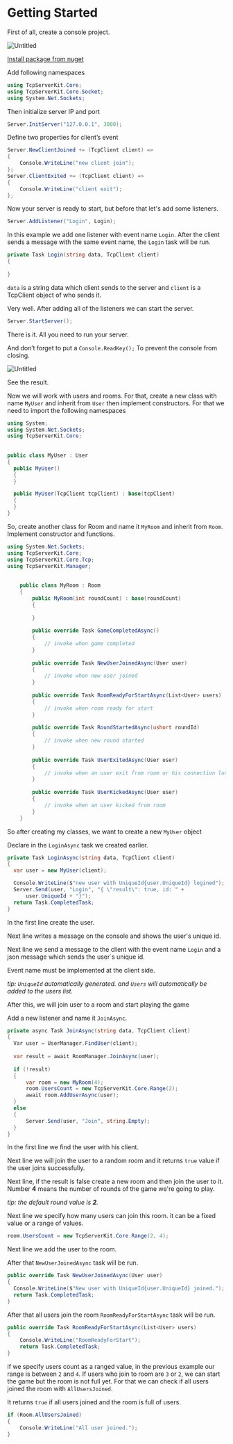 # Getting Started

First of all, create a console project.

![Untitled](Getting%20Started%204c5c292ed729439096ae505bb5469804/Untitled.png)

[Install package from nuget](https://www.nuget.org/packages/TcpServerKit/)

Add following namespaces

```csharp
using TcpServerKit.Core;
using TcpServerKit.Core.Socket;
using System.Net.Sockets;
```

Then initialize server IP and port

```csharp
Server.InitServer("127.0.0.1", 3000);
```

Define two properties for client’s event

```csharp
Server.NewClientJoined += (TcpClient client) =>
{
    Console.WriteLine("new client join");
};
Server.ClientExited += (TcpClient client) =>
{
    Console.WriteLine("client exit");
};
```

Now your server is ready to start, but before that let's add some listeners.

```csharp
Server.AddListener("Login", Login);
```

In this example we add one listener with event name `Login`. After the client sends a message with the same event name, the `Login` task will be run.

```csharp
private Task Login(string data, TcpClient client)
{
 
}
```

`data` is a string data which client sends to the server and `client` is a TcpClient object of who sends it.

Very well. After adding all of the listeners we can start the server.

```csharp
Server.StartServer();
```

There is it. All you need to run your server.

And don’t forget to put a `Console.ReadKey();` To prevent the console from closing.

![Untitled](Getting%20Started%204c5c292ed729439096ae505bb5469804/Untitled%201.png)

See the result.

Now we will work with users and rooms. For that, create a new class with name `MyUser` and inherit from `User` then implement constructors. For that we need to import the following namespaces

```csharp
using System;
using System.Net.Sockets;
using TcpServerKit.Core;
 
 
public class MyUser : User
{
  public MyUser()
  {
  }

  public MyUser(TcpClient tcpClient) : base(tcpClient)
  {
  }    
}
```

So, create another class for Room and name it `MyRoom` and inherit from `Room`. Implement constructor and functions.

```csharp
using System.Net.Sockets;
using TcpServerKit.Core;
using TcpServerKit.Core.Tcp;
using TcpServerKit.Manager;
 
 
    public class MyRoom : Room
    {
        public MyRoom(int roundCount) : base(roundCount)
        {
 
        }
 
        public override Task GameCompletedAsync()
        {
            // invoke when game completed
        }
 
        public override Task NewUserJoinedAsync(User user)
        {
            // invoke when new user joined
        }
 
        public override Task RoomReadyForStartAsync(List<User> users)
        {
            // invoke when room ready for start
        }
 
        public override Task RoundStartedAsync(ushort roundId)
        {
            // invoke when new round started
        }
 
        public override Task UserExitedAsync(User user)
        {
            // invoke when an user exit from room or his connection lost
        }
 
        public override Task UserKickedAsync(User user)
        {
            // invoke when an user kicked from room
        }
    }
```

So after creating my classes, we want to create a new `MyUser` object

Declare in the `LoginAsync` task we created earlier.

```csharp
private Task LoginAsync(string data, TcpClient client)
{
  var user = new MyUser(client);

  Console.WriteLine($"new user with UniqueId{user.UniqueId} logined");
  Server.Send(user, "Login", "{ \"result\": true, id: " +
      user.UniqueId + "}");
  return Task.CompletedTask;
}
```

In the first line create the user.

Next line writes a message on the console and shows the user's unique id.

Next line we send a message to the client with the event name `Login` and a json message which sends the user`s unique id.

Event name must be implemented at the client side.

*tip: `UniqueId` automatically generated. and `Users` will automatically be added to the users list.*

After this, we will join user to a room and start playing the game

Add a new listener and name it `JoinAsync`.

```csharp
private async Task JoinAsync(string data, TcpClient client)
{
  Var user = UserManager.FindUser(client);
 
  var result = await RoomManager.JoinAsync(user);
 
  if (!result)
  {
      var room = new MyRoom(4);
      room.UsersCount = new TcpServerKit.Core.Range(2);
      await room.AddUserAsync(user);
  }
  else
  {
      Server.Send(user, "Join", string.Empty);
  }
}
```

In the first line we find the user with his client.

Next line we will join the user to a random room and it returns `true` value if the user joins successfully.

Next line, if the result is false create a new room and then join the user to it. Number **4** means the number of rounds of the game we're going to play.

*tip: the default round value is **2**.*

Next line we specify how many users can join this room. it can be a fixed value or a range of values.

```csharp
room.UsersCount = new TcpServerKit.Core.Range(2, 4);
```

Next line we add the user to the room.

After that `NewUserJoinedAsync` task will be run.

```csharp
public override Task NewUserJoinedAsync(User user)
{
  Console.WriteLine($"New user with UniqueId{user.UniqueId} joined.");
  return Task.CompletedTask;
}
```

After that all users join the room `RoomReadyForStartAsync` task will be run.

```csharp
public override Task RoomReadyForStartAsync(List<User> users)
{
    Console.WriteLine("RoomReadyForStart");
    return Task.CompletedTask;
}
```

if we specify users count as a ranged value, in the previous example our range is between `2` and `4`. If users who join to room are `3` or `2`, we can start the game but the room is not full yet. For that we can check if all users joined the room with `AllUsersJoined`.

It returns `true` if all users joined and the room is full of users.

```csharp
if (Room.AllUsersJoined)
{
    Console.WriteLine("All user joined.");
}
```